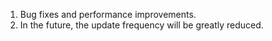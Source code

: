 1. Bug fixes and performance improvements.
2. In the future, the update frequency will be greatly reduced.